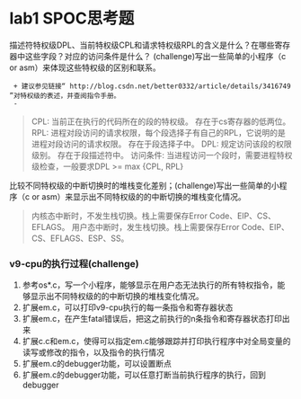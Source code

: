 # lab1 SPOC思考题
描述符特权级DPL、当前特权级CPL和请求特权级RPL的含义是什么？在哪些寄存器中这些字段？对应的访问条件是什么？ (challenge)写出一些简单的小程序（c or asm）来体现这些特权级的区别和联系。
 ```
  + 建议参见链接“ http://blog.csdn.net/better0332/article/details/3416749 ”对特权级的表述，并查阅指令手册。
  - 
 ```
> CPL: 	当前正在执行的代码所在的段的特权级。
> 			存在于cs寄存器的低两位。
> RPL:		进程对段访问的请求权限，每个段选择子有自己的RPL，它说明的是进程对段访问的请求权限。
> 			存在于段选择子中。
> DPL:		规定访问该段的权限级别。
> 			存在于段描述符中。
> 访问条件:	当进程访问一个段时，需要进程特权级检查，一般要求DPL >= max {CPL, RPL} 
> 


比较不同特权级的中断切换时的堆栈变化差别；(challenge)写出一些简单的小程序（c or asm）来显示出不同特权级的的中断切换的堆栈变化情况。

> 内核态中断时，不发生栈切换。栈上需要保存Error Code、EIP、CS、EFLAGS。
> 用户态中断时，发生栈切换。栈上需要保存Error Code、EIP、CS、EFLAGS、ESP、SS。

### v9-cpu的执行过程(challenge)
  1. 参考os*.c，写一个小程序，能够显示在用户态无法执行的所有特权指令，能够显示出不同特权级的的中断切换的堆栈变化情况。
  1. 扩展em.c，可以打印v9-cpu执行的每一条指令和寄存器状态
  1. 扩展em.c，在产生fatal错误后，把这之前执行的n条指令和寄存器状态打印出来
  1. 扩展c.c和em.c，使得可以指定em.c能够跟踪并打印执行程序中对全局变量的读写或修改的指令，以及指令的执行情况
  1. 扩展em.c的debugger功能，可以设置断点
  1. 扩展em.c的debugger功能，可以任意打断当前执行程序的执行，回到debugger
